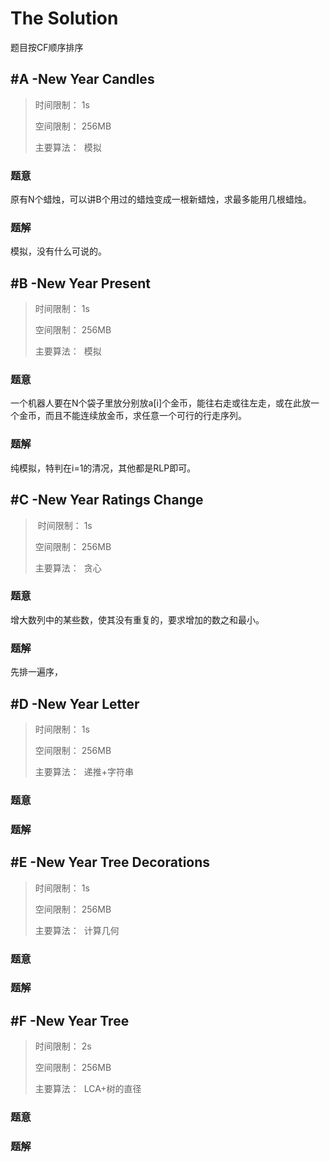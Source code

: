 # The Solution

题目按CF顺序排序


## #A -New Year Candles

> 时间限制：  1s
>
> 空间限制：  256MB
>
> 主要算法：  模拟

### 题意
原有N个蜡烛，可以讲B个用过的蜡烛变成一根新蜡烛，求最多能用几根蜡烛。
### 题解
模拟，没有什么可说的。


## #B -New Year Present

> 时间限制：  1s
>
> 空间限制：  256MB
>
> 主要算法：  模拟

### 题意
一个机器人要在N个袋子里放分别放a[i]个金币，能往右走或往左走，或在此放一个金币，而且不能连续放金币，求任意一个可行的行走序列。
### 题解
纯模拟，特判在i=1的清况，其他都是RLP即可。


## #C -New Year Ratings Change

> 时间限制：  1s
>
> 空间限制：  256MB
>
> 主要算法：  贪心

### 题意
增大数列中的某些数，使其没有重复的，要求增加的数之和最小。
### 题解
先排一遍序，


## #D -New Year Letter

> 时间限制：  1s
>
> 空间限制：  256MB
>
> 主要算法：  递推+字符串

### 题意
### 题解


## #E -New Year Tree Decorations

> 时间限制：  1s
>
> 空间限制：  256MB
>
> 主要算法：  计算几何

### 题意
### 题解


## #F -New Year Tree

> 时间限制：  2s
>
> 空间限制：  256MB
>
> 主要算法：  LCA+树的直径

### 题意
### 题解
